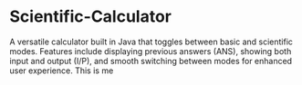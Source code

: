 # Scientific-Calculator
A versatile calculator built in Java that toggles between basic and scientific modes. Features include displaying previous answers (ANS), showing both input and output (I/P), and smooth switching between modes for enhanced user experience.
This is me 
